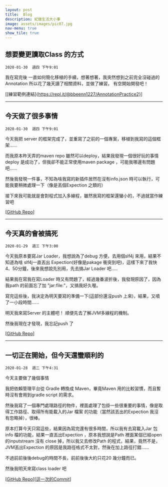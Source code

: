 ```yaml
---
layout: post
title:  Blog
description: 紀錄生活大小事
image: assets/images/pic07.jpg
nav-menu: true
show_tile: true
---
```


## 想要變更讀取Class 的方式
```2020-01-30  週四 下午9:01```

我在寫完後 一直如何簡化移植的手續，想著想著，我突然想到之前完全沒碰過的Annotation 所以花了幾天讀了相關資料，並做了練習。
有空開始開發吧！
 
[[練習範例連結]{https://repl.it/@bbeenn1227/AnnotationPractice2}]

- - -

## 今天做了很多事情
```2020-01-30  週四 下午9:01```

今天我把 server 的框架完成了，並重寫了之前的一個專案，移植到我寫的這個框架......

而我原本昨天弄的maven repo 雖然可以deploy，結果我發現一個很好玩的事情deploy 是成功了，但我卻不能正常使用maven package ，可能我哪邊有問題吧......

然後我發現一件事，不知為啥我寫的新插件居然在沒有info.json 時可以執行，可能我要稍微處理一下（像是丟個Expection 之類的）

接下來我可能就是會對程式加入多線程，雖然我寫的框架還蠻小的，不過就當作練習吧

[[GitHub Repo](https://github.com/bloodnighttw/JDAwP)]

- - -

## 今天真的會被搞死
```2020-01-29  週三 下午3:00```

今天我原本要寫Jar Loader，我想說為了debug 方便，去用個slf4j 來用，結果不知道為啥 slf4j一直丟出 Expection(好像是pakage 衝突到吧)，這樣下來了我快4、50分鐘，後來我想說先別用，先去搞Jar Loader 吧.....

結果我在寫我在寫Loader 時又有問題了，經過幾番波折後，我發現原因了，因為我path 的前面忘了加 "jar:file:"，又搞我好久喔。

寫完這些後，我決定為明天要寫的準備一下(這部份還沒push 上來)，結果，又噴了一小段時間......

明天我來寫Server 的主體吧！ 順便先去了解JVM多線程的機制。

然後我現在才發現，我忘記push 了

[[GitHub Repo](https://github.com/bloodnighttw/JDAwP)]

- - -

## 一切正在開始，但今天還蠻順利的  
```2020-01-28  週二 下午4:31```

今天主要做了幾個事情

我把依賴管理平台從 Gradle 轉換成 Maven，畢竟Maven 用的比較習慣，而且暫時沒有會用到gradle script 的需求。

然後我寫了一個專門處理路徑的物件，裡面處理了包掛一些很重要的事情，像是取得工作路徑、取得所有能載入的Jar 檔案 的功能（當然該丟出的Expection 我沒有忽略掉），很棒。

原本打算今天只寫這些，結果因為寫完還有很多時間，所以我有去寫載入Jar 包info 檔的功能，結果一直丟出Expection ，原本我想說是Path 裡面某個已經open 的inputstream 沒有 close 掉，所以我又去修改Path 的程式，結果，竟然不是，JVM丟出Expection 的原因是我路徑格式不太對，然後在加上路徑打錯......

不過前前後後debug的時間不長，前前後後大約只花20 幾分鐘而已。

然後我明天來寫class loader 吧

[[GitHub Repo](https://github.com/bloodnighttw/JDAwP)][[這一次的Commit](https://github.com/bloodnighttw/JDAwP/commit/d7d93f1c47dc77db78bde7a70cc99a503303d3dc)]

